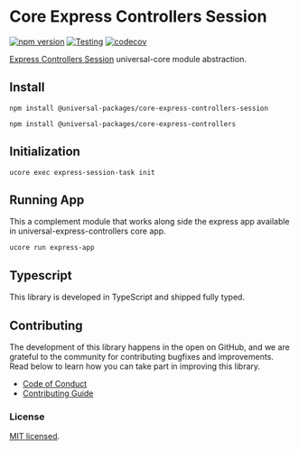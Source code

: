 # Core Express Controllers Session

[![npm version](https://badge.fury.io/js/@universal-packages%2Fcore-express-controllers-session.svg)](https://www.npmjs.com/package/@universal-packages/core-express-controllers-session)
[![Testing](https://github.com/universal-packages/universal-core-express-controllers-session/actions/workflows/testing.yml/badge.svg)](https://github.com/universal-packages/universal-core-express-controllers-session/actions/workflows/testing.yml)
[![codecov](https://codecov.io/gh/universal-packages/universal-core-express-controllers-session/branch/main/graph/badge.svg?token=CXPJSN8IGL)](https://codecov.io/gh/universal-packages/universal-core-express-controllers-session)

[Express Controllers Session](https://github.com/universal-packages/universal-express-controllers-session) universal-core module abstraction.

## Install

```shell
npm install @universal-packages/core-express-controllers-session

npm install @universal-packages/core-express-controllers
```

## Initialization

```shell
ucore exec express-session-task init
```

## Running App

This a complement module that works along side the express app available in universal-express-controllers core app.

```
ucore run express-app
```

## Typescript

This library is developed in TypeScript and shipped fully typed.

## Contributing

The development of this library happens in the open on GitHub, and we are grateful to the community for contributing bugfixes and improvements. Read below to learn how you can take part in improving this library.

- [Code of Conduct](./CODE_OF_CONDUCT.md)
- [Contributing Guide](./CONTRIBUTING.md)

### License

[MIT licensed](./LICENSE).
